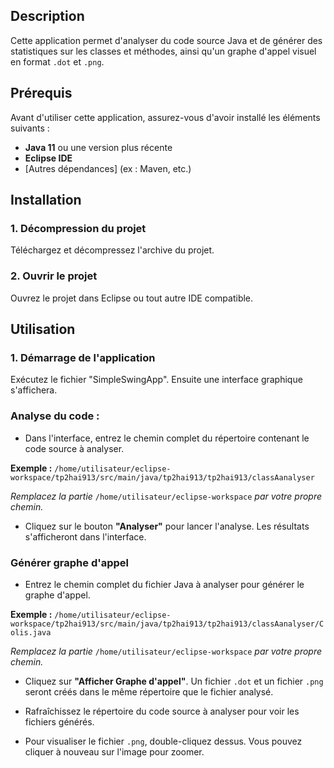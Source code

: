 ## Description
Cette application permet d'analyser du code source Java et de générer des statistiques sur les classes et méthodes, ainsi qu'un graphe d'appel visuel en format `.dot` et `.png`.

## Prérequis
Avant d'utiliser cette application, assurez-vous d'avoir installé les éléments suivants :

- **Java 11** ou une version plus récente
- **Eclipse IDE** 
- [Autres dépendances] (ex : Maven, etc.)

## Installation

### 1. Décompression du projet
Téléchargez et décompressez l'archive du projet.

### 2. Ouvrir le projet
Ouvrez le projet dans Eclipse ou tout autre IDE compatible. 

## Utilisation

### 1. Démarrage de l'application 
Exécutez le fichier "SimpleSwingApp". Ensuite une interface graphique s'affichera.

### Analyse du code :
- Dans l'interface, entrez le chemin complet du répertoire contenant le code source à analyser.

**Exemple :** `/home/utilisateur/eclipse-workspace/tp2hai913/src/main/java/tp2hai913/tp2hai913/classAanalyser`

*Remplacez la partie* `/home/utilisateur/eclipse-workspace` *par votre propre chemin.*


- Cliquez sur le bouton **"Analyser"** pour lancer l'analyse. Les résultats s'afficheront dans l'interface.


### Générer graphe d'appel
- Entrez le chemin complet du fichier Java à analyser pour générer le graphe d'appel.

**Exemple :** `/home/utilisateur/eclipse-workspace/tp2hai913/src/main/java/tp2hai913/tp2hai913/classAanalyser/Colis.java`
  
*Remplacez la partie* `/home/utilisateur/eclipse-workspace` *par votre propre chemin.*


- Cliquez sur **"Afficher Graphe d'appel"**. Un fichier `.dot` et un fichier `.png` seront créés dans le même répertoire que le fichier analysé.

- Rafraîchissez le répertoire du code source à analyser pour voir les fichiers générés.

- Pour visualiser le fichier `.png`, double-cliquez dessus. Vous pouvez cliquer à nouveau sur l'image pour zoomer.








